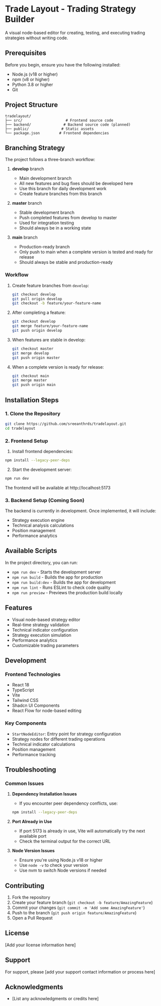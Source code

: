 # Trade Layout - Trading Strategy Builder

A visual node-based editor for creating, testing, and executing trading strategies without writing code.

## Prerequisites

Before you begin, ensure you have the following installed:
- Node.js (v18 or higher)
- npm (v8 or higher)
- Python 3.8 or higher
- Git

## Project Structure

```
tradelayout/
├── src/                    # Frontend source code
├── backend/               # Backend source code (planned)
├── public/               # Static assets
└── package.json         # Frontend dependencies
```

## Branching Strategy

The project follows a three-branch workflow:

1. **develop** branch
   - Main development branch
   - All new features and bug fixes should be developed here
   - Use this branch for daily development work
   - Create feature branches from this branch

2. **master** branch
   - Stable development branch
   - Push completed features from develop to master
   - Used for integration testing
   - Should always be in a working state

3. **main** branch
   - Production-ready branch
   - Only push to main when a complete version is tested and ready for release
   - Should always be stable and production-ready

### Workflow

1. Create feature branches from `develop`:
   ```bash
   git checkout develop
   git pull origin develop
   git checkout -b feature/your-feature-name
   ```

2. After completing a feature:
   ```bash
   git checkout develop
   git merge feature/your-feature-name
   git push origin develop
   ```

3. When features are stable in develop:
   ```bash
   git checkout master
   git merge develop
   git push origin master
   ```

4. When a complete version is ready for release:
   ```bash
   git checkout main
   git merge master
   git push origin main
   ```

## Installation Steps

### 1. Clone the Repository

```bash
git clone https://github.com/sreeanthrds/tradelayout.git
cd tradelayout
```

### 2. Frontend Setup

1. Install frontend dependencies:
```bash
npm install --legacy-peer-deps
```

2. Start the development server:
```bash
npm run dev
```

The frontend will be available at http://localhost:5173

### 3. Backend Setup (Coming Soon)

The backend is currently in development. Once implemented, it will include:
- Strategy execution engine
- Technical analysis calculations
- Position management
- Performance analytics

## Available Scripts

In the project directory, you can run:

- `npm run dev` - Starts the development server
- `npm run build` - Builds the app for production
- `npm run build:dev` - Builds the app for development
- `npm run lint` - Runs ESLint to check code quality
- `npm run preview` - Previews the production build locally

## Features

- Visual node-based strategy editor
- Real-time strategy validation
- Technical indicator configuration
- Strategy execution simulation
- Performance analytics
- Customizable trading parameters

## Development

### Frontend Technologies

- React 18
- TypeScript
- Vite
- Tailwind CSS
- Shadcn UI Components
- React Flow for node-based editing

### Key Components

- `StartNodeEditor`: Entry point for strategy configuration
- Strategy nodes for different trading operations
- Technical indicator calculations
- Position management
- Performance tracking

## Troubleshooting

### Common Issues

1. **Dependency Installation Issues**
   - If you encounter peer dependency conflicts, use:
   ```bash
   npm install --legacy-peer-deps
   ```

2. **Port Already in Use**
   - If port 5173 is already in use, Vite will automatically try the next available port
   - Check the terminal output for the correct URL

3. **Node Version Issues**
   - Ensure you're using Node.js v18 or higher
   - Use `node -v` to check your version
   - Use nvm to switch Node versions if needed

## Contributing

1. Fork the repository
2. Create your feature branch (`git checkout -b feature/AmazingFeature`)
3. Commit your changes (`git commit -m 'Add some AmazingFeature'`)
4. Push to the branch (`git push origin feature/AmazingFeature`)
5. Open a Pull Request

## License

[Add your license information here]

## Support

For support, please [add your support contact information or process here]

## Acknowledgments

- [List any acknowledgments or credits here]
